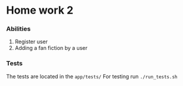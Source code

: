 # Home work 2
### Abilities
1) Register user
2) Adding a fan fiction by a user

### Tests
The tests are located in the `app/tests/`
For testing run `./run_tests.sh`